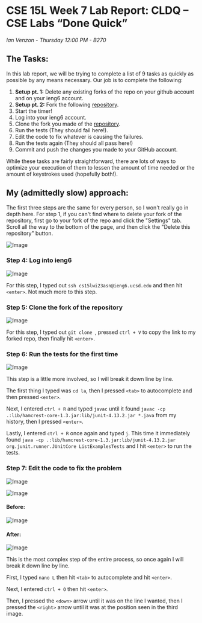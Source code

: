 # CSE 15L Week 7 Lab Report: CLDQ – CSE Labs “Done Quick”

*Ian Venzon - Thursday 12:00 PM - B270*

## The Tasks:

In this lab report, we will be trying to complete a list of 9 tasks as quickly as possible by any means necessary. Our job is to complete the following:

1) **Setup pt. 1:** Delete any existing forks of the repo on your github account and on your ieng6 account.
2) **Setup pt. 2:** Fork the following [repository](https://github.com/ucsd-cse15l-w23/lab7).
3) Start the timer!
4) Log into your ieng6 account.
5) Clone the fork you made of the [repository](https://github.com/ucsd-cse15l-w23/lab7).
6) Run the tests (They should fail here!).
7) Edit the code to fix whatever is causing the failures.
8) Run the tests again (They should all pass here!)
9) Commit and push the changes you made to your GitHub account.

While these tasks are fairly straightforward, there are lots of ways to optimize your execution of them to lessen the amount of time needed or the amount of keystrokes used (hopefully both!).

## My (admittedly slow) approach:

The first three steps are the same for every person, so I won't really go in depth here. For step 1, if you can't find where to delete your fork of the repository, first go to your fork of the repo and click the "Settings" tab. Scroll all the way to the bottom of the page, and then click the "Delete this repository" button.

![Image](https://i.imgur.com/8QUaftB.png)

### Step 4: Log into ieng6

![Image](https://i.imgur.com/mSLyiPN.png)

For this step, I typed out `ssh cs15lwi23asn@ieng6.ucsd.edu` and then hit `<enter>`. Not much more to this step.

### Step 5: Clone the fork of the repository

![Image](https://i.imgur.com/6oUeoRh.png)

For this step, I typed out `git clone `, pressed `ctrl + V` to copy the link to my forked repo, then finally hit `<enter>`.

### Step 6: Run the tests for the first time

![Image](https://i.imgur.com/bF05mlc.png)

This step is a little more involved, so I will break it down line by line.

The first thing I typed was `cd la`, then I pressed `<tab>` to autocomplete and then pressed `<enter>`.

Next, I entered `ctrl + R` and typed `javac` until it found `javac -cp .:lib/hamcrest-core-1.3.jar:lib/junit-4.13.2.jar *.java` from my history, then I pressed `<enter>`.

Lastly, I entered `ctrl + R` once again and typed `j`. This time it immediately found `java -cp .:lib/hamcrest-core-1.3.jar:lib/junit-4.13.2.jar org.junit.runner.JUnitCore ListExamplesTests` and I hit `<enter>` to run the tests.

### Step 7: Edit the code to fix the problem

![Image](https://i.imgur.com/XJ5Wnt1.png)

![Image](https://i.imgur.com/MKDmfwn.png)

#### Before:
![Image](https://i.imgur.com/beRCaxB.png)

#### After:
![Image](https://i.imgur.com/6gFgWgW.png)

This is the most complex step of the entire process, so once again I will break it down line by line.

First, I typed `nano L` then hit `<tab>` to autocomplete and hit `<enter>`.

Next, I entered `ctrl + O` then hit `<enter>`.

Then, I pressed the `<down>` arrow until it was on the line I wanted, then I pressed the `<right>` arrow until it was at the position seen in the third image.

